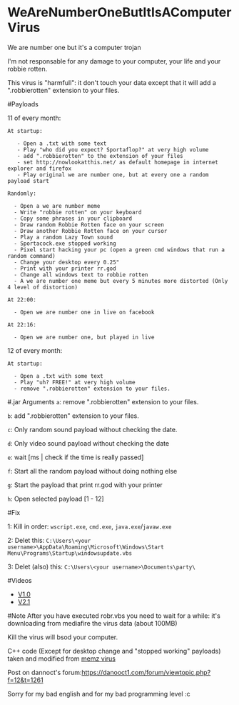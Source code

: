 # WeAreNumberOneButItIsAComputerVirus
We are number one but it's a computer trojan


I'm not responsable for any damage to your computer, your life and your robbie rotten.

This virus is "harmfull": it don't touch your data except that it will add a ".robbierotten" extension to your files.



#Payloads

  11 of every month:

    At startup: 
    
       - Open a .txt with some text
       - Play "who did you expect? Sportaflop?" at very high volume
       - add ".robbierotten" to the extension of your files
       - set http://nowlookatthis.net/ as default homepage in internet explorer and firefox
       - Play original we are number one, but at every one a random payload start
       
    Randomly:
    
      - Open a we are number meme
      - Write "robbie rotten" on your keyboard
      - Copy some phrases in your clipboard
      - Draw random Robbie Rotten face on your screen
      - Draw another Robbie Rotten face on your cursor
      - Play a random Lazy Town sound
      - Sportacock.exe stopped working
      - Pixel start hacking your pc (open a green cmd windows that run a random command)
      - Change your desktop every 0.25"
      - Print with your printer rr.god
      - Change all windows text to robbie rotten
      - A we are number one meme but every 5 minutes more distorted (Only 4 level of distortion)
      
    At 22:00:
    
      - Open we are number one in live on facebook
      
    At 22:16:
    
      - Open we are number one, but played in live
  
  12 of every month:
  
    At startup:
      
      - Open a .txt with some text
      - Play "uh? FREE!" at very high volume
      - remove ".robbierotten" extension to your files.
      
#.jar Arguments
  `a`: remove ".robbierotten" extension to your files.
  
  `b`: add ".robbierotten" extension to your files.
  
  `c`: Only random sound payload without checking the date.
  
  `d`: Only video sound payload without checking the date
  
  `e`: wait [ms | check if the time is really passed]
  
  `f`: Start all the random payload without doing nothing else
  
  `g`: Start the payload that print rr.god with your printer
  
  `h`: Open selected payload [1 - 12]
  
  
#Fix

 1: Kill in order: `wscript.exe`, `cmd.exe`, `java.exe`/`javaw.exe`
 
 2: Delet this: `C:\Users\<your username>\AppData\Roaming\Microsoft\Windows\Start Menu\Programs\Startup\windowsupdate.vbs`
 
 3: Delet (also) this: `C:\Users\<your username>\Documents\party\`
 

#Videos

 - [V1.0](https://youtu.be/KMyjSC6UMIg)
 - [V2.1](https://youtu.be/uItXIawwf8k)
 
 
#Note
After you have executed robr.vbs you need to wait for a while: it's downloading from mediafire the virus data (about 100MB)

Kill the virus will bsod your computer.

C++ code (Except for desktop change and "stopped working" payloads) taken and modified from [memz virus](https://github.com/Leurak/MEMZ)

Post on dannoct's forum:https://danooct1.com/forum/viewtopic.php?f=12&t=1261




Sorry for my bad english and for my bad programming level :c
